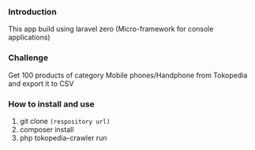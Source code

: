 ### Introduction
This app build using laravel zero (Micro-framework for console applications)

### Challenge
Get 100 products of category Mobile phones/Handphone from Tokopedia and export it to CSV

### How to install and use

1. git clone ```(respository url)```
2. composer install
3. php tokopedia-crawler run
